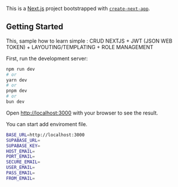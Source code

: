 This is a [Next.js](https://nextjs.org/) project bootstrapped with [`create-next-app`](https://github.com/vercel/next.js/tree/canary/packages/create-next-app).

## Getting Started

This, sample how to learn simple :
CRUD NEXTJS + JWT (JSON WEB TOKEN) + LAYOUTING/TEMPLATING + ROLE MANAGEMENT

First, run the development server:

```bash
npm run dev
# or
yarn dev
# or
pnpm dev
# or
bun dev
```

Open [http://localhost:3000](http://localhost:3000) with your browser to see the result.

You can start add enviroment file.
```bash
BASE_URL=http://localhost:3000
SUPABASE_URL=
SUPABASE_KEY=
HOST_EMAIL=
PORT_EMAIL=
SECURE_EMAIL=
USER_EMAIL=
PASS_EMAIL=
FROM_EMAIL=